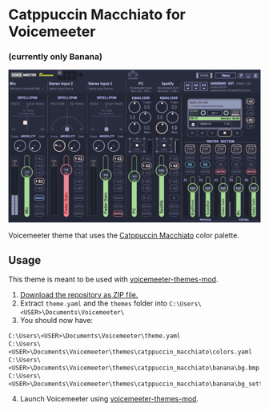 # Catppuccin Macchiato for Voicemeeter
### (currently only Banana)
![UI](banana.png)

Voicemeeter theme that uses the [Catppuccin Macchiato](https://github.com/catppuccin/catppuccin) color palette.

## Usage

This theme is meant to be used with [voicemeeter-themes-mod](https://github.com/emkaix/voicemeeter-themes-mod).

1. [Download the repository as ZIP file.](https://github.com/emkaix/voicemeeter-theme-catppuccin-macchiato/archive/refs/heads/main.zip)
2. Extract `theme.yaml` and the `themes` folder into `C:\Users\<USER>\Documents\Voicemeeter\`
3. You should now have:

```
C:\Users\<USER>\Documents\Voicemeeter\theme.yaml
C:\Users\<USER>\Documents\Voicemeeter\themes\catppuccin_macchiato\colors.yaml
C:\Users\<USER>\Documents\Voicemeeter\themes\catppuccin_macchiato\banana\bg.bmp
C:\Users\<USER>\Documents\Voicemeeter\themes\catppuccin_macchiato\banana\bg_settings.bmp

```
4. Launch Voicemeeter using [voicemeeter-themes-mod](https://github.com/emkaix/voicemeeter-themes-mod).
